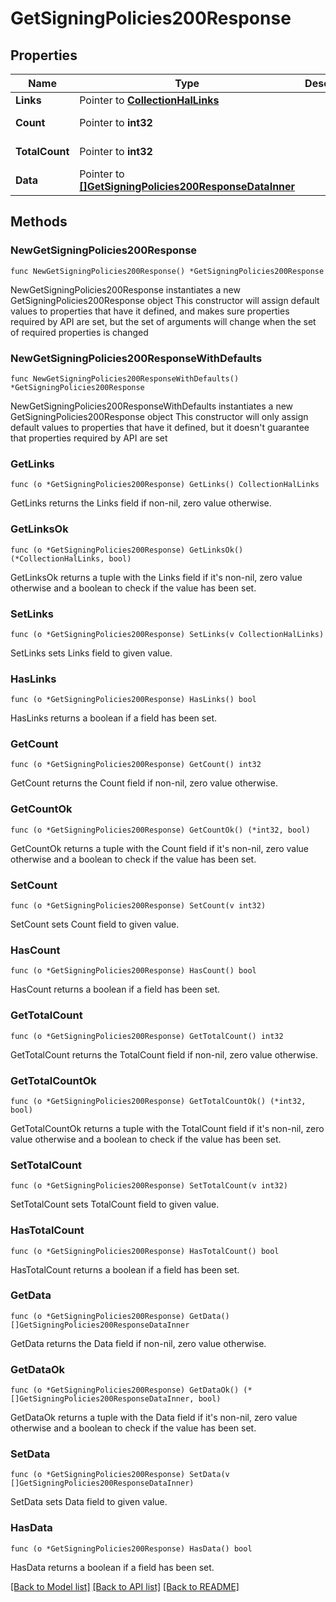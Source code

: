 # GetSigningPolicies200Response

## Properties

Name | Type | Description | Notes
------------ | ------------- | ------------- | -------------
**Links** | Pointer to [**CollectionHalLinks**](CollectionHalLinks.md) |  | [optional] 
**Count** | Pointer to **int32** |  | [optional] [readonly] 
**TotalCount** | Pointer to **int32** |  | [optional] [readonly] 
**Data** | Pointer to [**[]GetSigningPolicies200ResponseDataInner**](GetSigningPolicies200ResponseDataInner.md) |  | [optional] [readonly] 

## Methods

### NewGetSigningPolicies200Response

`func NewGetSigningPolicies200Response() *GetSigningPolicies200Response`

NewGetSigningPolicies200Response instantiates a new GetSigningPolicies200Response object
This constructor will assign default values to properties that have it defined,
and makes sure properties required by API are set, but the set of arguments
will change when the set of required properties is changed

### NewGetSigningPolicies200ResponseWithDefaults

`func NewGetSigningPolicies200ResponseWithDefaults() *GetSigningPolicies200Response`

NewGetSigningPolicies200ResponseWithDefaults instantiates a new GetSigningPolicies200Response object
This constructor will only assign default values to properties that have it defined,
but it doesn't guarantee that properties required by API are set

### GetLinks

`func (o *GetSigningPolicies200Response) GetLinks() CollectionHalLinks`

GetLinks returns the Links field if non-nil, zero value otherwise.

### GetLinksOk

`func (o *GetSigningPolicies200Response) GetLinksOk() (*CollectionHalLinks, bool)`

GetLinksOk returns a tuple with the Links field if it's non-nil, zero value otherwise
and a boolean to check if the value has been set.

### SetLinks

`func (o *GetSigningPolicies200Response) SetLinks(v CollectionHalLinks)`

SetLinks sets Links field to given value.

### HasLinks

`func (o *GetSigningPolicies200Response) HasLinks() bool`

HasLinks returns a boolean if a field has been set.

### GetCount

`func (o *GetSigningPolicies200Response) GetCount() int32`

GetCount returns the Count field if non-nil, zero value otherwise.

### GetCountOk

`func (o *GetSigningPolicies200Response) GetCountOk() (*int32, bool)`

GetCountOk returns a tuple with the Count field if it's non-nil, zero value otherwise
and a boolean to check if the value has been set.

### SetCount

`func (o *GetSigningPolicies200Response) SetCount(v int32)`

SetCount sets Count field to given value.

### HasCount

`func (o *GetSigningPolicies200Response) HasCount() bool`

HasCount returns a boolean if a field has been set.

### GetTotalCount

`func (o *GetSigningPolicies200Response) GetTotalCount() int32`

GetTotalCount returns the TotalCount field if non-nil, zero value otherwise.

### GetTotalCountOk

`func (o *GetSigningPolicies200Response) GetTotalCountOk() (*int32, bool)`

GetTotalCountOk returns a tuple with the TotalCount field if it's non-nil, zero value otherwise
and a boolean to check if the value has been set.

### SetTotalCount

`func (o *GetSigningPolicies200Response) SetTotalCount(v int32)`

SetTotalCount sets TotalCount field to given value.

### HasTotalCount

`func (o *GetSigningPolicies200Response) HasTotalCount() bool`

HasTotalCount returns a boolean if a field has been set.

### GetData

`func (o *GetSigningPolicies200Response) GetData() []GetSigningPolicies200ResponseDataInner`

GetData returns the Data field if non-nil, zero value otherwise.

### GetDataOk

`func (o *GetSigningPolicies200Response) GetDataOk() (*[]GetSigningPolicies200ResponseDataInner, bool)`

GetDataOk returns a tuple with the Data field if it's non-nil, zero value otherwise
and a boolean to check if the value has been set.

### SetData

`func (o *GetSigningPolicies200Response) SetData(v []GetSigningPolicies200ResponseDataInner)`

SetData sets Data field to given value.

### HasData

`func (o *GetSigningPolicies200Response) HasData() bool`

HasData returns a boolean if a field has been set.


[[Back to Model list]](../README.md#documentation-for-models) [[Back to API list]](../README.md#documentation-for-api-endpoints) [[Back to README]](../README.md)


